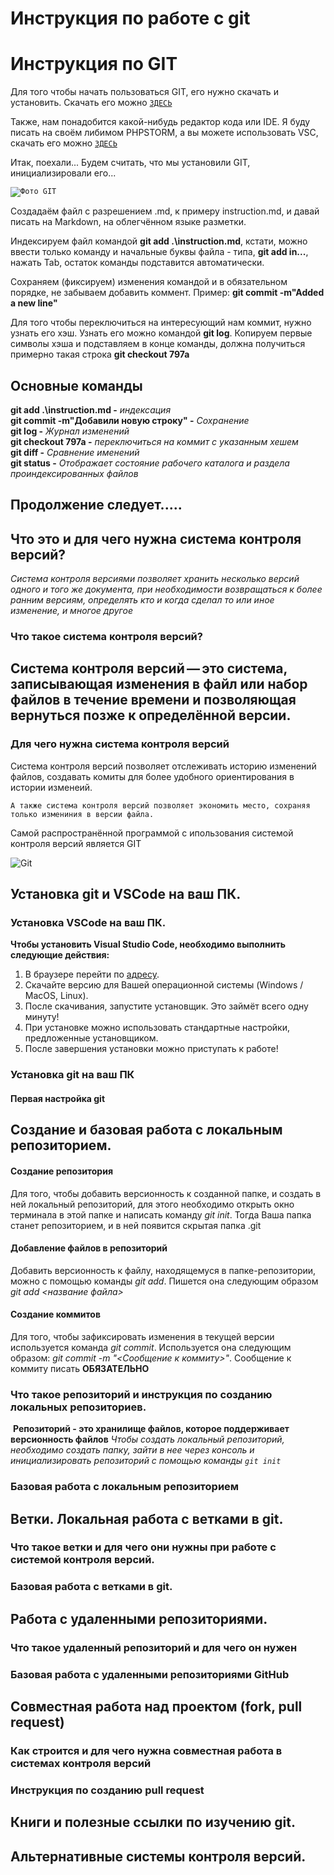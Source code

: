 # Инструкция по работе с git

# Инструкция по GIT

Для того чтобы начать пользоваться GIT, его нужно скачать и установить. Скачать его можно <code>[ЗДЕСЬ](https://git-scm.com/downloads "Ссылка на файл")
</code>

Также, нам понадобится какой-нибудь редактор кода или IDE. Я буду писать на своём либимом  PHPSTORM, а вы можете использовать  VSC, скачать его можно <code>[ЗДЕСЬ](https://code.visualstudio.com/ "Ссылка на файл")
</code> 

Итак, поехали...
Будем считать, что мы установили GIT, инициализировали его...

<code>![Фото GIT](/git.png "Фото GIT")
</code>

Создадаём файл с разрешением .md, к примеру instruction.md, и давай писать на Markdown, на облегчённом языке разметки.


Индексируем файл командой **git add .\instruction.md**, кстати, можно ввести только команду и начальные буквы файла - типа, **git add in...**, нажать Tab, остаток команды подставится автоматически.

Сохраняем (фиксируем) изменения командой и в обязательном порядке, не забываем добавить коммент. Пример: **git commit -m"Added a new line"**

Для того чтобы переключиться на интересующий нам коммит, нужно узнать его хэш. Узнать его можно командой **git log**. Копируем первые символы хэша и подставляем в конце команды, должна получиться примерно такая строка **git checkout 797a**

## Основные  команды

**git add .\instruction.md -** *индексация*  
**git commit -m"Добавили новую строку" -** *Сохранение*  
**git log -** *Журнал изменений*  
**git checkout 797a -** *переключиться на коммит с указанным хешем*  
**git diff -** *Сравнение именений*   
**git status -** *Отображает состояние рабочего каталога и раздела проиндексированных файлов*

## Продолжение следует.....




## Что это и для чего нужна система контроля версий?

*Система контроля версиями позволяет хранить несколько версий одного и того же документа, при необходимости возвращаться к более ранним версиям, определять кто и когда сделал то или иное изменение, и многое другое*

### Что такое система контроля версий?

## Система контроля версий — это система, записывающая изменения в файл или набор файлов в течение времени и позволяющая вернуться позже к определённой версии.

### Для чего нужна система контроля версий

Система контроля версий позволяет отслеживать историю изменений файлов, создавать комиты для более удобного ориентирования в истории изменеий.

    А также система контроля версий позволяет экономить место, сохраняя только измениния в версии файла.

Самой распространённой программой с ипользования системой контроля версий является GIT

![Git](./cover.png)

## Установка git и VSCode на ваш ПК.

### Установка VSCode на ваш ПК.
**Чтобы установить Visual Studio Code, необходимо выполнить следующие действия:**

1. В браузере перейти по [адресу](https://code.visualstudio.com/download).
2. Скачайте версию для Вашей операционной системы (Windows / MacOS, Linux).
3. После скачивания, запустите установщик. Это займёт всего одну минуту!
4. При установке можно использовать стандартные настройки, предложенные установщиком. 
5. После завершения установки можно приступать к работе!

### Установка git на ваш ПК

#### Первая настройка git

## Создание и базовая работа с локальным репозиторием.

#### Создание репозитория
Для того, чтобы добавить версионность к созданной папке, и создать в ней локальный репозиторий, для этого необходимо открыть окно терминала в этой папке и написать команду *git init*. Тогда Ваша папка станет репозиторием, и в ней появится скрытая папка .git
#### Добавление файлов в репозиторий
Добавить версионность к файлу, находящемуся в папке-репозитории, можно с помощью команды *git add*. Пишется она следующим образом *git add <название файла>*
#### Создание коммитов
Для того, чтобы зафиксировать изменения в текущей версии используется команда *git commit*. Используется она следующим образом: *git commit -m "<Сообщение к коммиту>"*. Сообщение к коммиту писать **ОБЯЗАТЕЛЬНО**


### Что такое репозиторий и инструкция по созданию локальных репозиториев.

 **Репозиторий - это хранилище файлов, которое поддерживает версионность файлов**
 *Чтобы создать локальный репозиторий, необходимо создать папку, зайти в нее через консоль и инициализировать репозиторий с помощью команды `git init`*

### Базовая работа с локальным репозиторием


## Ветки. Локальная работа с ветками в git.

### Что такое ветки и для чего они нужны при работе с системой контроля версий.

### Базовая работа с ветками в git.

## Работа с удаленными репозиториями.

### Что такое удаленный репозиторий и для чего он нужен

### Базовая работа с удаленными репозиториями GitHub

## Совместная работа над проектом (fork, pull request)

### Как строится и для чего нужна совместная работа в системах контроля версий

### Инструкция по созданию pull request

## Книги и полезные ссылки по изучению git.

## Альтернативные системы контроля версий.
